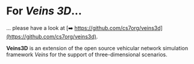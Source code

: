 # For *Veins 3D*...

... please have a look at [:arrow_right: https://github.com/cs7org/veins3d](https://github.com/cs7org/veins3d).

**Veins3D** is an extension of the open source vehicular network simulation framework *Veins* for the support of three-dimensional scenarios.
<!--
**alexbrummer/alexbrummer** is a ✨ _special_ ✨ repository because its `README.md` (this file) appears on your GitHub profile.

Here are some ideas to get you started:

- 🔭 I’m currently working on ...
- 🌱 I’m currently learning ...
- 👯 I’m looking to collaborate on ...
- 🤔 I’m looking for help with ...
- 💬 Ask me about ...
- 📫 How to reach me: ...
- 😄 Pronouns: ...
- ⚡ Fun fact: ...
-->

